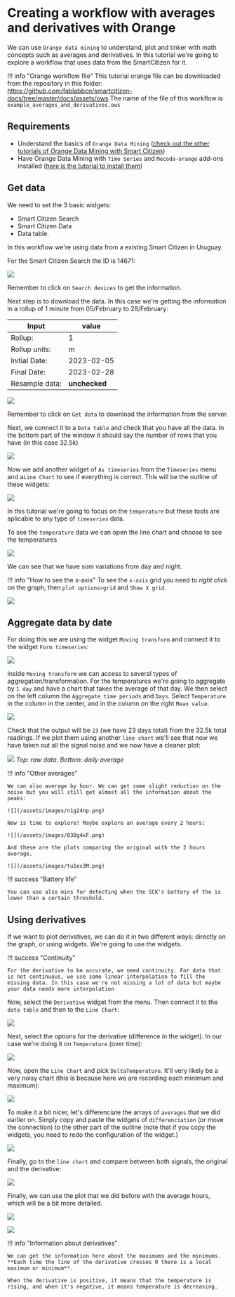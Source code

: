 # Creating a workflow with averages and derivatives with Orange

We can use `Orange data mining` to understand, plot and tinker with math concepts such as averages and derivatives. In this tutorial we're going to explore a workflow that uses data from the SmartCitizen for it.

!!! info "Orange workflow file"
	This tutorial orange file can be downloaded from the repository in this folder: https://github.com/fablabbcn/smartcitizen-docs/tree/master/docs/assets/ows
	The name of the file of this workflow is `example_averages_and_derivatives.ows `


## Requirements

- Understand the basics of `Orange Data Mining` ([check out the other tutorials of Orange Data Mining with Smart Citizen](https://docs.smartcitizen.me/Resources/Tutorials/#visual-programming))
- Have Orange Data Mining with `Time Series` and `Mecoda-orange` add-ons installed ([here is the tutorial to install them](https://docs.smartcitizen.me/Resources/Tutorials/Configure%20Orange%20Data%20Analysis/))

## Get data

We need to set the 3 basic widgets:
- Smart Citizen Search
- Smart Citizen Data
- Data table.

In this workflow we're using data from a existing Smart Citizen in Uruguay.

For the Smart Citizen Search the ID is 14671:

![](/assets/images/Y8TmTY3.png)

Remember to click on `Search devices` to get the information.

Next step is to download the data. In this case we're getting the information in a rollup of 1 minute from 05/February to 28/February:

| Input | value | 
| -------- | -------- | 
| Rollup:    | 1    | 
| Rollup units:    | m  | 
| Initial Date:    | 2023-02-05    | 
| Final Date:    | 2023-02-28    | 
| Resample data:    | **unchecked**    | 

![](/assets/images/cIO2Osg.png)

Remember to click on `Get data` to download the information from the server. 

Next, we connect it to a `Data table` and check that you have all the data. In the bottom part of the window it should say the number of rows that you have (in this case 32.5k)

![](/assets/images/XEHrCYJ.png)

Now we add another widget of `As timeseries` from the `Timeseries` menu and a`Line Chart` to see if everything is correct. This will be the outline of these widgets:

![](/assets/images/i3oh3sE.png)

In this tutorial we're going to focus on the `temperature` but these tools are aplicable to any type of `timeseries` data. 

To see the `temperature` data we can open the line chart and choose to see the temperatures

![](/assets/images/4peaS4J.png)

We can see that we have som variations from day and night. 

!!! info "How to see the x-axis"
    To see the `x-axis` grid you need to _right click_ on the graph, then `plot options>grid` and `Show X grid`. 

![](/assets/images/1pxxH9d.png)


## Aggregate data by date

For doing this we are using the widget `Moving transform` and connect it to the widget `Form timeseries`:

![](/assets/images/7PU0VlS.png)

Inside `Moving transform` we can access to several types of aggregation/transformation. For the temperatures we're going to aggregate by `1 day` and have a chart that takes the average of that day. We then select on the left column the `Aggregate time periods` and `Days`. Select `Temperature` in the column in the center, and in the column on the right `Mean value`.

![](/assets/images/evdWpwe.png)

Check that the output will be `23` (we have 23 days total) from the 32.5k total readings. If we plot them using another `line chart` we'll see that now we have taken out all the signal noise and we now have a cleaner plot:

![](/assets/images/2Ie936S.png)
_Top: raw data. Bottom: daily average_

!!! info "Other averages"

    We can also average by hour. We can get some slight reduction on the noise but you will still get almost all the information about the peaks:

    ![](/assets/images/n1g24np.png)

    Now is time to explore! Maybe explore an average every 2 hours:

    ![](/assets/images/83Og4xF.png)

    And these are the plots comparing the original with the 2 hours average.

    ![](/assets/images/tu1ex3M.png)
    

!!! success "Battery life"

    You can use also mins for detecting when the SCK's battery of the is lower than a certain threshold.


## Using derivatives

If we want to plot derivatives, we can do it in two different ways: directly on the graph, or using widgets. We're going to use the widgets. 

!!! success "Continuity"

    For the derivative to be accurate, we need continuity. For data that is not continuous, we use some linear interpolation to fill the missing data. In this case we're not missing a lot of data but maybe your data needs more interpolation


Now, select the `Derivative` widget from the menu. Then connect it to the  `data table` and then to the `Line Chart`:

![](/assets/images/weOE529.png)

Next, select the options for the derivative (difference in the widget). In our case we're doing it on `Temperature` (over time):

![](/assets/images/4VLEwB6.png)

Now, open the `Line Chart` and pick `DeltaTemperature`. It'll very likely be a very noisy chart (this is because here we are recording each minimum and maximum):

![](/assets/images/Ac8NgUd.png)

To make it a bit nicer, let's differenciate the arrays of `averages` that we did earlier on. Simply copy and paste the widgets of `differenciation` (or move the connection) to the other part of the outline (note that if you copy the widgets, you need to redo the configuration of the widget.)

![](/assets/images/AlUKIIC.png)

Finally, go to the `line chart` and compare between both signals, the original and the derivative:

![](/assets/images/sSZkMOb.png)

Finally, we can use the plot that we did before with the average hours, which will be a bit more detailed.

![](/assets/images/gnD29rw.png)

![](/assets/images/BCa3YcQ.png)

!!! info "Information about derivatives"

    We can get the information here about the maximums and the minimums. **Each time the line of the derivative crosses 0 there is a local maximum or minimum**.

    When the derivative is positive, it means that the temperature is rising, and when it's negative, it means temperature is decreasing.